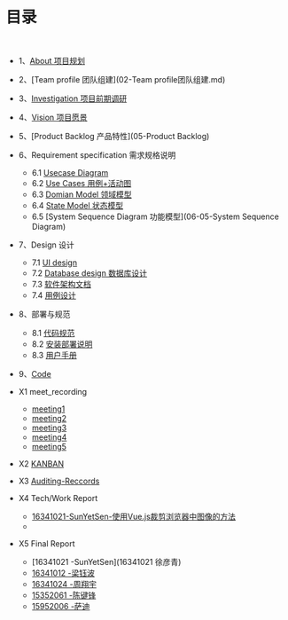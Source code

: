 # [](#TOC)目录

&nbsp;&nbsp; 

* 1、[About 项目规划](01-项目规划.md)
* 2、[Team profile 团队组建](02-Team profile团队组建.md)
* 3、[Investigation 项目前期调研](03-investigation)
* 4、[Vision 项目愿景](04-vision)
* 5、[Product Backlog 产品特性](05-Product Backlog)
* 6、Requirement specification 需求规格说明
    - 6.1 [Usecase Diagram](06-01-usecase-diagram)
    - 6.2 [Use Cases 用例+活动图](06-02-use-cases)
    - 6.3 [Domian Model 领域模型](06-03-Domian-Model)
    - 6.4 [State Model 状态模型](06-04-State-Model)
    - 6.5 [System Sequence Diagram 功能模型](06-05-System Sequence Diagram)
    
* 7、Design 设计
    - 7.1 [UI design](UI设计)
    - 7.2 [Database design 数据库设计](数据库设计)
    - 7.3 [软件架构文档](架构设计)
    - 7.4 [用例设计](用例设计)

* 8、部署与规范
    - 8.1 [代码规范](代码规范)
    - 8.2 [安装部署说明](安装部署说明)
    - 8.3 [用户手册](用户手册)

* 9、[Code](Code)

* X1 meet_recording
    - [meeting1](meeting1)
    - [meeting2](meeting2)
    - [meeting3](meeting3)
    - [meeting4](meeting4)
    - [meeting5](meeting5)
 
* X2 [KANBAN](https://github.com/seatreservation/School-Bus-Booking/projects
)

* X3 [Auditing-Reccords](分工与贡献率)

* X4 Tech/Work Report
    - [16341021-SunYetSen-使用Vue.js裁剪浏览器中图像的方法](https://blog.csdn.net/xuyq23/article/details/93525123)
    -
    
    
* X5 Final Report

    - [16341021 -SunYetSen](16341021 徐彦青)
    - [16341012 -梁钰波](16341012-梁钰波)
    - [16341024 -周翔宇](16341024周翔宇个人心得)
    - [15352061 -陈键锋](15352061-陈剑锋)
    - [15952006 -萨迪](15952006-AKHROROV_SAAKDI_心得体会)
    
